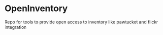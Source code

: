 # OpenInventory

Repo for tools to provide open access to inventory like pawtucket and flickr integration 


